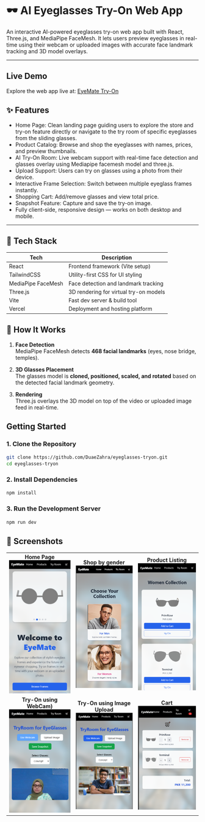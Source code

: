 # 🕶️ AI Eyeglasses Try-On Web App

An interactive AI-powered eyeglasses try-on web app built with React, Three.js, and MediaPipe FaceMesh.
It lets users preview eyeglasses in real-time using their webcam or uploaded images with accurate face landmark tracking and 3D model overlays.

---

##  Live Demo
Explore the web app live at: [EyeMate Try-On](https://eyeglasses-tryon.vercel.app/)

## ✨ Features

- Home Page: Clean landing page guiding users to explore the store and try-on feature directly or navigate to the try room of specific eyeglasses from the sliding glasses.
- Product Catalog: Browse and shop the eyeglasses with names, prices, and preview thumbnails.
- AI Try-On Room: Live webcam support with real-time face detection and glasses overlay using Mediapipe facemesh model and three.js.
- Upload Support: Users can try on glasses using a photo from their device.
- Interactive Frame Selection: Switch between multiple eyeglass frames instantly.
- Shopping Cart: Add/remove glasses and view total price.
- Snapshot Feature: Capture and save the try-on image.
- Fully client-side, responsive design — works on both desktop and mobile.

---

## 🔧 Tech Stack

| Tech        | Description                           |
|-------------|---------------------------------------|
| React       | Frontend framework (Vite setup)       |
| TailwindCSS | Utility-first CSS for UI styling      |
| MediaPipe FaceMesh | Face detection and landmark tracking |
| Three.js    | 3D rendering for virtual try-on models|
| Vite        | Fast dev server & build tool          |
| Vercel      | Deployment and hosting platform       |

## 🧠 How It Works

1. **Face Detection**  
   MediaPipe FaceMesh detects **468 facial landmarks** (eyes, nose bridge, temples).

2. **3D Glasses Placement**  
   The glasses model is **cloned, positioned, scaled, and rotated** based on the detected facial landmark geometry.

3. **Rendering**  
   Three.js overlays the 3D model on top of the video or uploaded image feed in real-time.


##  Getting Started

### 1. Clone the Repository

```bash
git clone https://github.com/DuaeZahra/eyeglasses-tryon.git
cd eyeglasses-tryon
```

### 2. Install Dependencies

```bash
npm install
```

### 3. Run the Development Server

```bash
npm run dev
```



## 📸 Screenshots

<table>
  <tr>
    <td align="center">
      <strong>Home Page</strong><br/>
      <img src="public/screenshots/home.png" width="300"/>
    </td>
    <td align="center">
      <strong>Shop by gender</strong><br/>
      <img src="public/screenshots/products.png" width="300"/>
    </td>
    <td align="center">
      <strong>Product Listing</strong><br/>
      <img src="public/screenshots/products2.png" width="300"/>
    </td>
  </tr>
  <tr>
  <td align="center">
      <strong>Try-On using WebCam)</strong><br/>
      <img src="public/screenshots/tryon.png" width="300"/>
    </td>
    <td align="center">
      <strong>Try-On using Image Upload</strong><br/>
      <img src="public/screenshots/tryon2.png" width="300"/>
    </td>
    <td align="center">
      <strong>Cart</strong><br/>
      <img src="public/screenshots/cart.png" width="300"/>
    </td>
  </tr>
</table>


